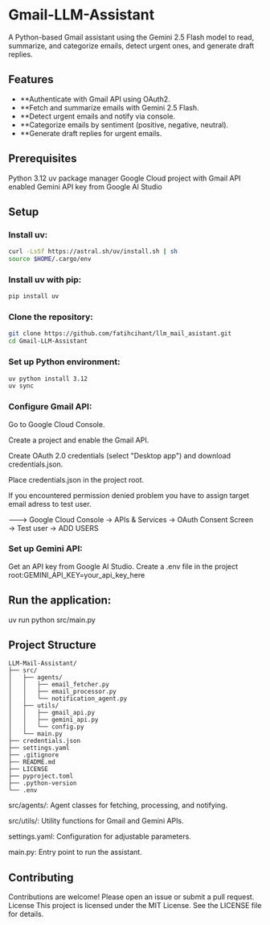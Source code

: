# Gmail-LLM-Assistant
A Python-based Gmail assistant using the Gemini 2.5 Flash model to read, summarize, and categorize emails, detect urgent ones, and generate draft replies.
## Features

- **Authenticate with Gmail API using OAuth2.
- **Fetch and summarize emails with Gemini 2.5 Flash.
- **Detect urgent emails and notify via console.
- **Categorize emails by sentiment (positive, negative, neutral).
- **Generate draft replies for urgent emails.

## Prerequisites

Python 3.12
uv package manager
Google Cloud project with Gmail API enabled
Gemini API key from Google AI Studio

## Setup

### Install uv:
```bash
curl -LsSf https://astral.sh/uv/install.sh | sh
source $HOME/.cargo/env
```

### Install uv with pip:
```bash
pip install uv
```

### Clone the repository:
```bash
git clone https://github.com/fatihcihant/llm_mail_asistant.git
cd Gmail-LLM-Assistant
```

### Set up Python environment:
```bash
uv python install 3.12
uv sync
```


### Configure Gmail API:

Go to Google Cloud Console.

Create a project and enable the Gmail API.

Create OAuth 2.0 credentials (select "Desktop app") and download credentials.json.

Place credentials.json in the project root.

If you encountered permission denied problem you have to assign target email adress to test user.

---> Google Cloud Console → APIs & Services → OAuth Consent Screen → Test user → ADD USERS



### Set up Gemini API:

Get an API key from Google AI Studio.
Create a .env file in the project root:GEMINI_API_KEY=your_api_key_here




## Run the application:
uv run python src/main.py



## Project Structure

```
LLM-Mail-Assistant/
├── src/
│   ├── agents/
│   │   ├── email_fetcher.py
│   │   ├── email_processor.py
│   │   └── notification_agent.py
│   ├── utils/
│   │   ├── gmail_api.py
│   │   ├── gemini_api.py
│   │   └── config.py
│   └── main.py
├── credentials.json
├── settings.yaml
├── .gitignore
├── README.md
├── LICENSE
├── pyproject.toml
├── .python-version
└── .env

```


src/agents/: Agent classes for fetching, processing, and notifying.

src/utils/: Utility functions for Gmail and Gemini APIs.

settings.yaml: Configuration for adjustable parameters.

main.py: Entry point to run the assistant.

## Contributing
Contributions are welcome! Please open an issue or submit a pull request.
License
This project is licensed under the MIT License. See the LICENSE file for details.
